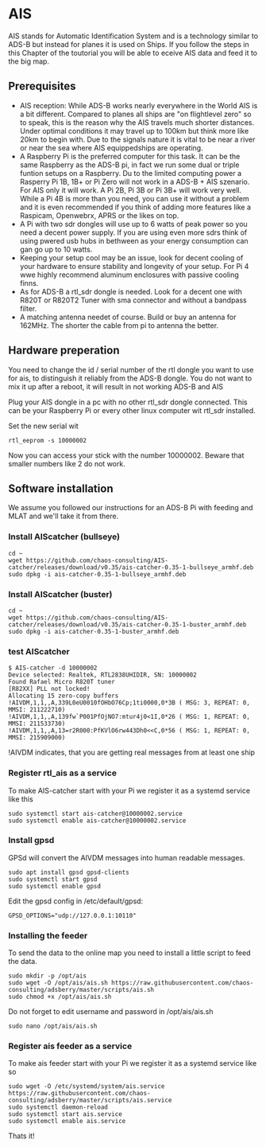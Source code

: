 # AIS
AIS  stands for Automatic Identification System and is a technology similar to ADS-B but instead for planes it is used on Ships. If you follow the steps in this Chapter of the toutorial you will be able to eceive AIS data and feed it to the big map.

## Prerequisites
* AIS reception: While ADS-B works nearly everywhere in the World AIS is a bit different. Compared to planes all ships are "on flightlevel zero" so to speak, this is the reason why the AIS travels much shorter distances. Under optimal conditions it may travel up to 100km but think more like 20km to begin with. Due to the signals nature it is vital to be near a river or near the sea where AIS equippedships are operating.
* A Raspberry Pi is the preferred computer for this task. It can be the same Raspberry as the ADS-B pi, in fact we run some dual or triple funtion setups on a Raspberry. Du to the limited computing power a Rasperry Pi 1B, 1B+ or Pi Zero will not work in a ADS-B + AIS szenario. For AIS only it will work. A Pi 2B, Pi 3B or Pi 3B+ will work very well. While a Pi 4B is more than you need, you can use it without a problem and it is even recommended if you think of adding more features like a Raspicam, Openwebrx, APRS or the likes on top.
* A Pi with two sdr dongles will use up to 6 watts of peak power so you need a decent power supply. If you are using even more sdrs think of using pwered usb hubs in bethween as your energy consumption can gan go up to 10 watts.
* Keeping your setup cool may be an issue, look for decent cooling of your hardware to ensure stability and longevity of your setup. For Pi 4 wwe highly recommend aluminum enclosures with passive cooling finns.
* As for ADS-B a rtl_sdr dongle is needed. Look for a decent one with R820T or R820T2 Tuner with sma connector and without a bandpass filter.
* A matching antenna needet of course. Build or buy an antenna for 162MHz. The shorter the cable from pi to antenna the better.

## Hardware preperation
You need to change the id / serial number of the rtl dongle you want to use for ais, to distinguish it reliably from the ADS-B dongle. You do not want to mix it up after a reboot, it will result in not working ADS-B and AIS

Plug your AIS dongle in a pc with no other rtl_sdr dongle connected. This can be your Raspberry Pi or every other linux computer wit rtl_sdr installed.

Set the new serial wit
```
rtl_eeprom -s 10000002
```
Now you can access your stick with the number 10000002. Beware that smaller numbers like 2 do not work.

## Software installation
We assume you followed our instructions for an ADS-B Pi with feeding and MLAT and we'll take it from there.

### Install AIScatcher (bullseye)
```
cd ~
wget https://github.com/chaos-consulting/AIS-catcher/releases/download/v0.35/ais-catcher-0.35-1-bullseye_armhf.deb
sudo dpkg -i ais-catcher-0.35-1-bullseye_armhf.deb
```

### Install AIScatcher (buster)
```
cd ~
wget https://github.com/chaos-consulting/AIS-catcher/releases/download/v0.35/ais-catcher-0.35-1-buster_armhf.deb
sudo dpkg -i ais-catcher-0.35-1-buster_armhf.deb
```

### test AIScatcher
```
$ AIS-catcher -d 10000002
Device selected: Realtek, RTL2838UHIDIR, SN: 10000002
Found Rafael Micro R820T tuner
[R82XX] PLL not locked!
Allocating 15 zero-copy buffers
!AIVDM,1,1,,A,339L0eU0010fOHbO76Cp;1ti0000,0*3B ( MSG: 3, REPEAT: 0, MMSI: 211222710)
!AIVDM,1,1,,A,139fw`P001PfOjNO7:mtur4j0<1I,0*26 ( MSG: 1, REPEAT: 0, MMSI: 211533730)
!AIVDM,1,1,,A,13=r2R000:PfKVlO6rw443Dh0<<C,0*56 ( MSG: 1, REPEAT: 0, MMSI: 215909000)
```
!AIVDM indicates, that you are getting real messages from at least one ship

### Register rtl_ais as a service
To make AIS-catcher start with your Pi we register it as a systemd service like this
```
sudo systemctl start ais-catcher@10000002.service
sudo systemctl enable ais-catcher@10000002.service
```

### Install gpsd
GPSd will convert the AIVDM messages into human readable messages.
```
sudo apt install gpsd gpsd-clients
sudo systemctl start gpsd
sudo systemctl enable gpsd
```

Edit the gpsd config in /etc/default/gpsd:
```
GPSD_OPTIONS="udp://127.0.0.1:10110"
```

### Installing the feeder
To send the data to the online map you need to install a little script to feed the data.
```
sudo mkdir -p /opt/ais
sudo wget -O /opt/ais/ais.sh https://raw.githubusercontent.com/chaos-consulting/adsberry/master/scripts/ais.sh
sudo chmod +x /opt/ais/ais.sh
```
Do not forget to edit username and password in /opt/ais/ais.sh
```
sudo nano /opt/ais/ais.sh
```
### Register ais feeder as a service
To make ais feeder start with your Pi we register it as a systemd service like so
```
sudo wget -O /etc/systemd/system/ais.service https://raw.githubusercontent.com/chaos-consulting/adsberry/master/scripts/ais.service
sudo systemctl daemon-reload
sudo systemctl start ais.service
sudo systemctl enable ais.service
```
Thats it!
